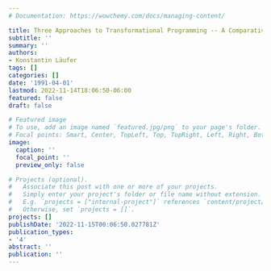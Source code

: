 ```yaml
---
# Documentation: https://wowchemy.com/docs/managing-content/

title: Three Approaches to Transformational Programming -- A Comparative Survey
subtitle: ''
summary: ''
authors:
- Konstantin Läufer
tags: []
categories: []
date: '1991-04-01'
lastmod: 2022-11-14T18:06:50-06:00
featured: false
draft: false

# Featured image
# To use, add an image named `featured.jpg/png` to your page's folder.
# Focal points: Smart, Center, TopLeft, Top, TopRight, Left, Right, BottomLeft, Bottom, BottomRight.
image:
  caption: ''
  focal_point: ''
  preview_only: false

# Projects (optional).
#   Associate this post with one or more of your projects.
#   Simply enter your project's folder or file name without extension.
#   E.g. `projects = ["internal-project"]` references `content/project/deep-learning/index.md`.
#   Otherwise, set `projects = []`.
projects: []
publishDate: '2022-11-15T00:06:50.027781Z'
publication_types:
- '4'
abstract: ''
publication: ''
---
```

